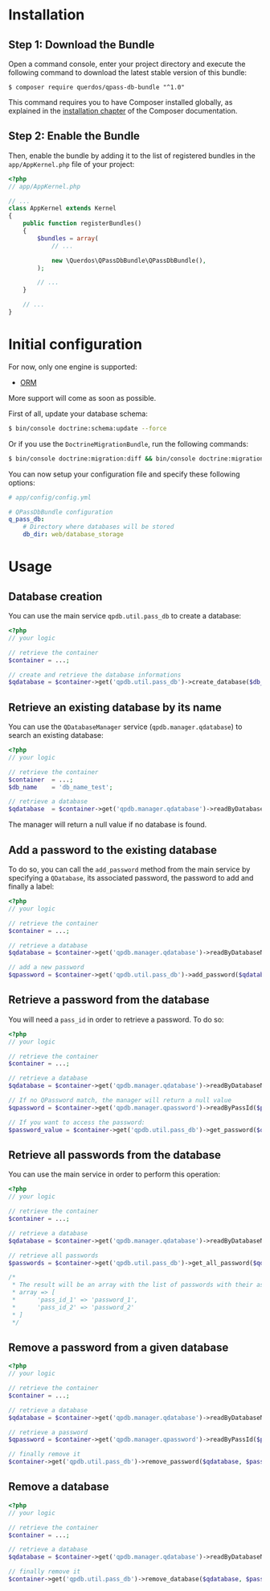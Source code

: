 # Installation

## Step 1: Download the Bundle

Open a command console, enter your project directory and execute the
following command to download the latest stable version of this bundle:

```console
$ composer require querdos/qpass-db-bundle "^1.0"
```

This command requires you to have Composer installed globally, as explained
in the [installation chapter](https://getcomposer.org/doc/00-intro.md)
of the Composer documentation.

## Step 2: Enable the Bundle

Then, enable the bundle by adding it to the list of registered bundles
in the `app/AppKernel.php` file of your project:

```php
<?php
// app/AppKernel.php

// ...
class AppKernel extends Kernel
{
    public function registerBundles()
    {
        $bundles = array(
            // ...

            new \Querdos\QPassDbBundle\QPassDbBundle(),
        );

        // ...
    }

    // ...
}
```

# Initial configuration
For now, only one engine is supported:
  * [ORM](http://www.doctrine-project.org/projects/orm.html)

More support will come as soon as possible.  

First of all, update your database schema:
```bash
$ bin/console doctrine:schema:update --force
```

Or if you use the `DoctrineMigrationBundle`, run the following commands:
```bash
$ bin/console doctrine:migration:diff && bin/console doctrine:migration:migrate
```

You can now setup your configuration file and specify these following options:

```yaml
# app/config/config.yml

# QPassDbBundle configuration
q_pass_db:
    # Directory where databases will be stored
    db_dir: web/database_storage
```

# Usage
## Database creation
You can use the main service `qpdb.util.pass_db` to create a database:
```php
<?php
// your logic

// retrieve the container
$container = ...;

// create and retrieve the database informations
$qdatabase = $container->get('qpdb.util.pass_db')->create_database($db_name, $password);
```

## Retrieve an existing database by its name
You can use the `QDatabaseManager` service (`qpdb.manager.qdatabase`) to search an existing database:
```php
<?php
// your logic

// retrieve the container
$container  = ...;
$db_name    = 'db_name_test';

// retrieve a database
$qdatabase  = $container->get('qpdb.manager.qdatabase')->readByDatabaseName($db_name);
```

The manager will return a null value if no database is found.

## Add a password to the existing database
To do so, you can call the `add_password` method from the main service by specifying a `QDatabase`, its associated
password, the password to add and finally a label:
```php
<?php
// your logic

// retrieve the container
$container = ...;

// retrieve a database
$qdatabase = $container->get('qpdb.manager.qdatabase')->readByDatabaseName($db_name);

// add a new password
$qpassword = $container->get('qpdb.util.pass_db')->add_password($qdatabase, $password, $pass_to_add, $label);
```

## Retrieve a password from the database
You will need a `pass_id` in order to retrieve a password. To do so:
```php
<?php
// your logic

// retrieve the container
$container = ...;

// retrieve a database
$qdatabase = $container->get('qpdb.manager.qdatabase')->readByDatabaseName($db_name);

// If no QPassword match, the manager will return a null value
$qpassword = $container->get('qpdb.manager.qpassword')->readByPassId($pass_id);

// If you want to access the password:
$password_value = $container->get('qpdb.util.pass_db')->get_password($qdatabase, $password, $qpassword);
```

## Retrieve all passwords from the database
You can use the main service in order to perform this operation:
```php
<?php
// your logic

// retrieve the container
$container = ...;

// retrieve a database
$qdatabase = $container->get('qpdb.manager.qdatabase')->readByDatabaseName($db_name);

// retrieve all passwords
$passwords = $container->get('qpdb.util.pass_db')->get_all_password($qdatabase, $password);

/*
 * The result will be an array with the list of passwords with their associated pass_id
 * array => [
 *      'pass_id_1' => 'password_1',
 *      'pass_id_2' => 'password_2'
 * ]
 */
```

## Remove a password from a given database
```php
<?php
// your logic

// retrieve the container
$container = ...;

// retrieve a database
$qdatabase = $container->get('qpdb.manager.qdatabase')->readByDatabaseName($db_name);

// retrieve a password
$qpassword = $container->get('qpdb.manager.qpassword')->readByPassId($pass_id);

// finally remove it
$container->get('qpdb.util.pass_db')->remove_password($qdatabase, $password, $qpassword);
```

## Remove a database
```php
<?php
// your logic

// retrieve the container
$container = ...;

// retrieve a database
$qdatabase = $container->get('qpdb.manager.qdatabase')->readByDatabaseName($db_name);

// finally remove it
$container->get('qpdb.util.pass_db')->remove_database($qdatabase, $password);
